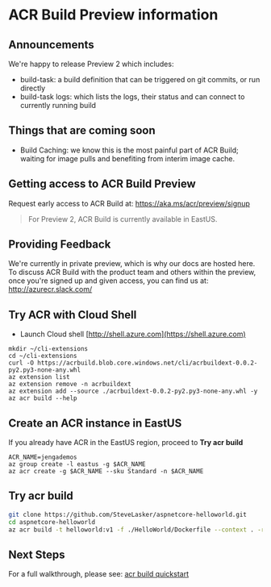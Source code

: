 # ACR Build Preview information

## Announcements
We're happy to release Preview 2 which includes:

- build-task: a build definition that can be triggered on git commits, or run directly
- build-task logs: which lists the logs, their status and can connect to currently running build

## Things that are coming soon

- Build Caching: we know this is the most painful part of ACR Build; waiting for image pulls and benefiting from interim image cache. 

## Getting access to ACR Build Preview

Request early access to ACR Build at: https://aka.ms/acr/preview/signup


> For Preview 2, ACR Build is currently available in EastUS. 

## Providing Feedback

We're currently in private preview, which is why our docs are hosted here. 
To discuss ACR Build with the product team and others within the preview, once you're signed up and given access, you can find us at: http://azurecr.slack.com/

## Try ACR with Cloud Shell

- Launch Cloud shell [http://shell.azure.com](https://shell.azure.com)


```
mkdir ~/cli-extensions
cd ~/cli-extensions 
curl -O https://acrbuild.blob.core.windows.net/cli/acrbuildext-0.0.2-py2.py3-none-any.whl
az extension list
az extension remove -n acrbuildext
az extension add --source ./acrbuildext-0.0.2-py2.py3-none-any.whl -y
az acr build --help
```


## Create an ACR instance in EastUS

If you already have ACR in the EastUS region, proceed to **Try acr build**

```
ACR_NAME=jengademos
az group create -l eastus -g $ACR_NAME
az acr create -g $ACR_NAME --sku Standard -n $ACR_NAME
```

## Try acr build

```bash
git clone https://github.com/SteveLasker/aspnetcore-helloworld.git
cd aspnetcore-helloworld
az acr build -t helloworld:v1 -f ./HelloWorld/Dockerfile --context . -r myregistry
```

## Next Steps

For a full walkthrough, please see: [acr build quickstart](./quickstart-acrbuild.md)


